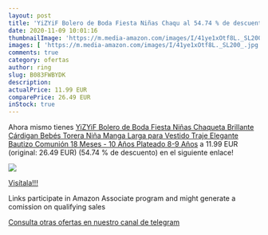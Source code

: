 ```yaml
---
layout: post
title: 'YiZYiF Bolero de Boda Fiesta Niñas Chaqu al 54.74 % de descuento'
date: 2020-11-09 10:01:16
thumbnailImage: 'https://m.media-amazon.com/images/I/41ye1xOtf8L._SL200_.jpg'
images: [ 'https://m.media-amazon.com/images/I/41ye1xOtf8L._SL200_.jpg' ]
comments: true
category: ofertas
author: ring
slug: B083FWBYDK
description:
actualPrice: 11.99 EUR
comparePrice: 26.49 EUR
inStock: true
---
```


Ahora mismo tienes [YiZYiF Bolero de Boda Fiesta Niñas Chaqueta Brillante Cárdigan Bebés Torera Niña Manga Larga para Vestido Traje Elegante Bautizo Comunión 18 Meses - 10 Años Plateado 8-9 Años](https://www.amazon.es/dp/B083FWBYDK/?tag=redken-21) a 11.99 EUR (original: 26.49 EUR) (54.74 %  de descuento) en el siguiente enlace!

[![](https://m.media-amazon.com/images/I/41ye1xOtf8L._SL200_.jpg)](https://www.amazon.es/dp/B083FWBYDK/?tag=redken-21)

[Visítala!!!](https://www.amazon.es/dp/B083FWBYDK/?tag=redken-21)

Links participate in Amazon Associate program and might generate a comission on qualifying sales

[Consulta otras ofertas en nuestro canal de telegram](https://t.me/s/ofertas25)
